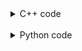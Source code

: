 <details><summary>C++ code</summary>

![](https://github.com/archishmanghos/code-images/blob/master/Leetcode/2136.png)

</details>

<br>

<details><summary>Python code</summary>

![](https://github.com/archishmanghos/code-images/blob/master/Leetcode/2136-py.png)

</details>